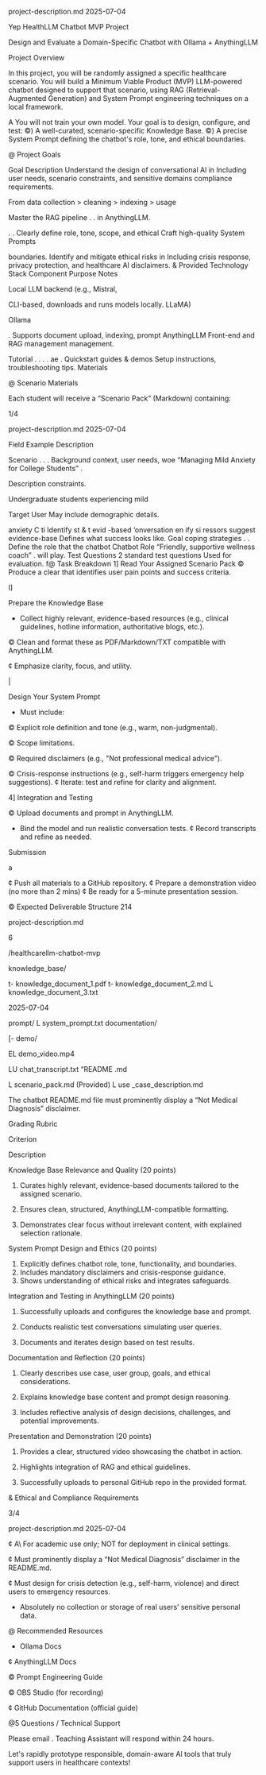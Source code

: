 project-description.md 2025-07-04

Yep HealthLLM Chatbot MVP Project

Design and Evaluate a Domain-Specific Chatbot with Ollama +
AnythingLLM

Project Overview

In this project, you will be randomly assigned a specific healthcare scenario. You will build a Minimum
Viable Product (MVP) LLM-powered chatbot designed to support that scenario, using RAG (Retrieval-
Augmented Generation) and System Prompt engineering techniques on a local framework.

A You will not train your own model. Your goal is to design, configure, and test:
©) A well-curated, scenario-specific Knowledge Base.
©) A precise System Prompt defining the chatbot's role, tone, and ethical boundaries.

@ Project Goals

Goal Description
Understand the design of conversational Al in Including user needs, scenario constraints, and
sensitive domains compliance requirements.

From data collection > cleaning > indexing > usage

Master the RAG pipeline . .
in AnythingLLM.

. . Clearly define role, tone, scope, and ethical
Craft high-quality System Prompts

boundaries.
Identify and mitigate ethical risks in Including crisis response, privacy protection, and
healthcare Al disclaimers.
& Provided Technology Stack
Component Purpose Notes

Local LLM backend (e.g., Mistral,

CLI-based, downloads and runs models locally.
LLaMA)

Ollama

. Supports document upload, indexing, prompt
AnythingLLM Front-end and RAG management
management.

Tutorial . . . . ae
. Quickstart guides & demos Setup instructions, troubleshooting tips.
Materials

@ Scenario Materials

Each student will receive a “Scenario Pack” (Markdown) containing:

1/4


project-description.md 2025-07-04

Field Example Description

Scenario . . . Background context, user needs,
woe “Managing Mild Anxiety for College Students” .

Description constraints.

Undergraduate students experiencing mild

Target User May include demographic details.

anxiety
C ti Identify st & t evid -based
‘onversation en ify si ressors suggest evidence-base Defines what success looks like.
Goal coping strategies
. . Define the role that the chatbot
Chatbot Role “Friendly, supportive wellness coach” .
will play.
Test Questions 2 standard test questions Used for evaluation.
f@ Task Breakdown
1] Read Your Assigned Scenario Pack
© Produce a clear that identifies user pain points and success criteria.

I]

Prepare the Knowledge Base

* Collect highly relevant, evidence-based resources (e.g., clinical guidelines, hotline information,
authoritative blogs, etc.).

© Clean and format these as PDF/Markdown/TXT compatible with AnythingLLM.

¢ Emphasize clarity, focus, and utility.

|

Design Your System Prompt

* Must include:

© Explicit role definition and tone (e.g., warm, non-judgmental).

© Scope limitations.

© Required disclaimers (e.g., "Not professional medical advice").

© Crisis-response instructions (e.g., self-harm triggers emergency help suggestions).
¢ Iterate: test and refine for clarity and alignment.

4] Integration and Testing

© Upload documents and prompt in AnythingLLM.
* Bind the model and run realistic conversation tests.
¢ Record transcripts and refine as needed.

Submission

a

¢ Push all materials to a GitHub repository.
¢ Prepare a demonstration video (no more than 2 mins)
¢ Be ready for a 5-minute presentation session.

© Expected Deliverable Structure
214


project-description.md

6

/healthcarellm-chatbot-mvp

knowledge_base/

t- knowledge_document_1.pdf
t- knowledge_document_2.md
L knowledge_document_3.txt

2025-07-04

prompt/
L system_prompt.txt
documentation/

[- demo/

EL demo_video.mp4

LU chat_transcript.txt
“README .md

L scenario_pack.md (Provided)
L use _case_description.md

The chatbot README.md file must prominently display a “Not Medical Diagnosis” disclaimer.

Grading Rubric

Criterion

Description

Knowledge Base Relevance and
Quality
(20 points)

1. Curates highly relevant, evidence-based documents tailored to the
assigned scenario.

2. Ensures clean, structured, AnythingLLM-compatible formatting.

3. Demonstrates clear focus without irrelevant content, with explained
selection rationale.

System Prompt Design and
Ethics
(20 points)

1. Explicitly defines chatbot role, tone, functionality, and boundaries.
2. Includes mandatory disclaimers and crisis-response guidance.
3. Shows understanding of ethical risks and integrates safeguards.

Integration and Testing in
AnythingLLM
(20 points)

1. Successfully uploads and configures the knowledge base and
prompt.

2. Conducts realistic test conversations simulating user queries.
3. Documents and iterates design based on test results.

Documentation and Reflection
(20 points)

1. Clearly describes use case, user group, goals, and ethical
considerations.

2. Explains knowledge base content and prompt design reasoning.
3. Includes reflective analysis of design decisions, challenges, and
potential improvements.

Presentation and
Demonstration
(20 points)

1. Provides a clear, structured video showcasing the chatbot in action.
2. Highlights integration of RAG and ethical guidelines.

3. Successfully uploads to personal GitHub repo in the provided
format.

& Ethical and Compliance Requirements

3/4



project-description.md 2025-07-04

¢ A\ For academic use only; NOT for deployment in clinical settings.

¢ Must prominently display a “Not Medical Diagnosis” disclaimer in the README.md.

¢ Must design for crisis detection (e.g., self-harm, violence) and direct users to emergency resources.
* Absolutely no collection or storage of real users’ sensitive personal data.

@ Recommended Resources

* Ollama Docs

¢ AnythingLLM Docs

© Prompt Engineering Guide

© OBS Studio (for recording)

¢ GitHub Documentation (official guide)

@5 Questions / Technical Support

Please email . Teaching Assistant will respond within 24 hours.

Let's rapidly prototype responsible, domain-aware Al tools that truly support users in healthcare contexts!


